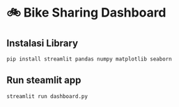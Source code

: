 # 🚲 Bike Sharing Dashboard

## Instalasi Library
```
pip install streamlit pandas numpy matplotlib seaborn
```

## Run steamlit app
```
streamlit run dashboard.py
```
